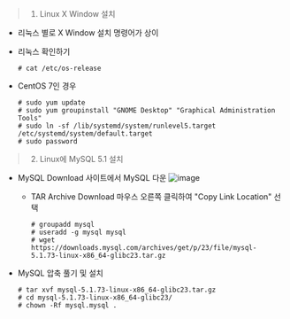 > 1. Linux X Window 설치

   - 리눅스 별로 X Window 설치 명령어가 상이

   - 리눅스 확인하기

     ```
     # cat /etc/os-release
     ```

- CentOS 7인 경우

  ```
  # sudo yum update
  # sudo yum groupinstall "GNOME Desktop" "Graphical Administration Tools"
  # sudo ln -sf /lib/systemd/system/runlevel5.target /etc/systemd/system/default.target
  # sudo password
  ```

  

> 2. Linux에 MySQL 5.1 설치

- MySQL Download 사이트에서 MySQL 다운
  ![image](https://user-images.githubusercontent.com/81629923/113016748-be24eb80-91b9-11eb-9b16-01b8fc192c08.png)
  - TAR Archive Download 마우스 오른쪽 클릭하여 "Copy Link Location" 선택

    ```
    # groupadd mysql
    # useradd -g mysql mysql
    # wget https://downloads.mysql.com/archives/get/p/23/file/mysql-5.1.73-linux-x86_64-glibc23.tar.gz
    ```

- MySQL 압축 풀기 및 설치

  ```
  # tar xvf mysql-5.1.73-linux-x86_64-glibc23.tar.gz
  # cd mysql-5.1.73-linux-x86_64-glibc23/
  # chown -Rf mysql.mysql .
  ```

  
